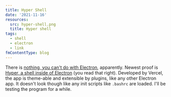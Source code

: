 ```yaml
---
title: Hyper Shell
date: '2021-11-16'
resources:
  src: hyper-shell.png
  title: Hyper shell
tags:
  - shell
  - electron
  - link
fmContentType: blog
---
```


There is [nothing, you can't do with Electron](https://github.com/sindresorhus/awesome-electron), apparently. Newest proof is [Hyper, a shell inside of Electron](https://hyper.is/) (you read that right). Developed by Vercel, the app is theme-able and extensible by plugins, like any other Electron app. It doesn't look though like any init scripts like `.bashrc` are loaded. I'll be testing the program for a while.
